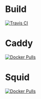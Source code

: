 
# Build

[![Travis CI](https://img.shields.io/travis/sbueringer/container.svg)](https://travis-ci.org/sbueringer/container)

# Caddy

[![Docker Pulls](https://img.shields.io/docker/pulls/sbueringer/caddy.svg)](https://hub.docker.com/r/sbueringer/caddy/)

# Squid

[![Docker Pulls](https://img.shields.io/docker/pulls/sbueringer/squid.svg)](https://hub.docker.com/r/sbueringer/squid/)
